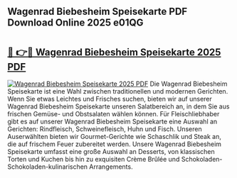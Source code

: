 ## Wagenrad Biebesheim Speisekarte PDF Download Online 2025 e01QG

# <h2><a href="http://gc7xtz.nevu.top/?p=Wagenrad+Biebesheim+Speisekarte">🔗 👉🔴 Wagenrad Biebesheim Speisekarte 2025 PDF</a></h2>

[![Wagenrad Biebesheim Speisekarte 2025 PDF](https://i.imgur.com/dBaPXMq.png)](http://gc7xtz.nevu.top/?p=Wagenrad+Biebesheim+Speisekarte)
Die Wagenrad Biebesheim Speisekarte ist eine Wahl zwischen traditionellen und modernen Gerichten. Wenn Sie etwas Leichtes und Frisches suchen, bieten wir auf unserer Wagenrad Biebesheim Speisekarte unseren Salatbereich an, in dem Sie aus frischen Gemüse- und Obstsalaten wählen können. Für Fleischliebhaber gibt es auf unserer Wagenrad Biebesheim Speisekarte eine Auswahl an Gerichten: Rindfleisch, Schweinefleisch, Huhn und Fisch. Unseren Auserwählten bieten wir Gourmet-Gerichte wie Schaschlik und Steak an, die auf frischem Feuer zubereitet werden. Unsere Wagenrad Biebesheim Speisekarte umfasst eine große Auswahl an Desserts, von klassischen Torten und Kuchen bis hin zu exquisiten Crème Brûlée und Schokoladen-Schokoladen-kulinarischen Arrangements.
